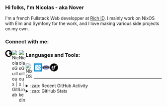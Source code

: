 ### Hi folks, I'm Nicolas - aka Nover

I'm a french Fullstack Web developper at [Rich ID](https://www.rich-id.fr). I mainly work on NixOS with Elm and Symfony for the work, and I love making various side projects on my own.


### Connect with me:

[<img align="left" alt="NicolasGuilloux.eu" width="22px" src="https://raw.githubusercontent.com/iconic/open-iconic/master/svg/globe.svg" />][website]
[<img align="left" alt="NicolasGuilloux | Gitlab" width="22px" src="https://gitlab.com/gitlab-com/gitlab-artwork/raw/master/logo/logo.svg" />][gitlab]
[<img align="left" alt="NicolasGuilloux | LinkedIn" width="22px" src="https://cdn.jsdelivr.net/npm/simple-icons@v3/icons/linkedin.svg" />][linkedin]

<span />

### Languages and Tools:

[<img align="left" alt="NixOS"   width="26px" src="https://symbols.getvecta.com/stencil_89/59_nixos-linux-icon.f23716bf93.svg" />][nixos]
[<img align="left" alt="Elm"     width="26px" src="https://raw.githubusercontent.com/github/explore/master/topics/elm/elm.png" />][elm]
[<img align="left" alt="PHP"     width="26px" src="https://raw.githubusercontent.com/github/explore/master/topics/php/php.png" />][php]
[<img align="left" alt="Symfony" width="26px" src="https://raw.githubusercontent.com/github/explore/master/topics/symfony/symfony.png" />][symfony]

<br />
<br />

---

<details>
  <summary>:zap: Recent GitHub Activity</summary>

<!--START_SECTION:activity-->
1. 💪 Opened PR [#1](https://github.com/rich-id/maintenance-bundle/pull/1) in [rich-id/maintenance-bundle](https://github.com/rich-id/maintenance-bundle)
2. 🎉 Merged PR [#19](https://github.com/NicolasGuilloux/shadow-nix/pull/19) in [NicolasGuilloux/shadow-nix](https://github.com/NicolasGuilloux/shadow-nix)
3. 💪 Opened PR [#19](https://github.com/NicolasGuilloux/shadow-nix/pull/19) in [NicolasGuilloux/shadow-nix](https://github.com/NicolasGuilloux/shadow-nix)
4. ❌ Closed PR [#18](https://github.com/NicolasGuilloux/shadow-nix/pull/18) in [NicolasGuilloux/shadow-nix](https://github.com/NicolasGuilloux/shadow-nix)
5. 💪 Opened PR [#18](https://github.com/NicolasGuilloux/shadow-nix/pull/18) in [NicolasGuilloux/shadow-nix](https://github.com/NicolasGuilloux/shadow-nix)
<!--END_SECTION:activity-->

</details>

<details>
  <summary>:zap: GitHub Stats</summary>

  <img align="left" alt="NicolasGuilloux's GitHub Stats" src="https://github-readme-stats.codestackr.vercel.app/api?username=NicolasGuilloux&show_icons=true&hide_border=true" />
</details>

[website]: https://nicolasguilloux.eu
[gitlab]: https://gitlab.com/NicolasGuilloux
[linkedin]: https://www.linkedin.com/in/nicolas-guilloux/
[nixos]: https://nixos.org
[elm]: https://elm-lang.org
[php]: https://www.php.net
[symfony]: https://symfony.com
